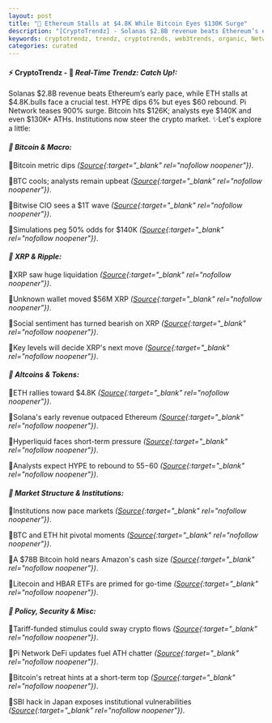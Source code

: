 ```yaml
---
layout: post
title: "🌅 Ethereum Stalls at $4.8K While Bitcoin Eyes $130K Surge"
description: "[CryptoTrendz] - Solanas $2.8B revenue beats Ethereum’s early pace, while ETH stalls at $4.8K.bulls face a crucial test. HYPE dips 6% but eyes $60 rebound. Pi Network teases 900% surge. Bitcoin hits $126K; analysts eye $140K and even $130K+ ATHs. Institutions now steer the crypto market."
keywords: cryptotrendz, trendz, cryptotrends, web3trends, organic, Network, Dogecoin, Market, Crypto, XRP, Bitcoin, Pi, revenue, Ethereum
categories: curated
---
```


#### ⚡ CryptoTrendz - 📌 *Real-Time Trendz: Catch Up!:*

Solanas $2.8B revenue beats Ethereum’s early pace, while ETH stalls at $4.8K.bulls face a crucial test. HYPE dips 6% but eyes $60 rebound. Pi Network teases 900% surge. Bitcoin hits $126K; analysts eye $140K and even $130K+ ATHs. Institutions now steer the crypto market. ✨Let's explore a little:


#### *🔖 Bitcoin & Macro:*  

🔹Bitcoin metric dips *([Source](https://s.avyag.com/eofh){:target="_blank" rel="nofollow noopener"})*.  

🔹BTC cools; analysts remain upbeat *([Source](https://s.avyag.com/yrws){:target="_blank" rel="nofollow noopener"})*.  

🔹Bitwise CIO sees a $1T wave *([Source](https://s.avyag.com/1z6u){:target="_blank" rel="nofollow noopener"})*.  

🔹Simulations peg 50% odds for $140K *([Source](https://s.avyag.com/q06c){:target="_blank" rel="nofollow noopener"})*.  

#### *🔖 XRP & Ripple:*  

🔹XRP saw huge liquidation *([Source](https://s.avyag.com/4h0a){:target="_blank" rel="nofollow noopener"})*.  

🔹Unknown wallet moved $56M XRP *([Source](https://s.avyag.com/ahlc){:target="_blank" rel="nofollow noopener"})*.  

🔹Social sentiment has turned bearish on XRP *([Source](https://s.avyag.com/o9d3){:target="_blank" rel="nofollow noopener"})*.  

🔹Key levels will decide XRP's next move *([Source](https://s.avyag.com/wszh){:target="_blank" rel="nofollow noopener"})*.  

#### *🔖 Altcoins & Tokens:*  

🔹ETH rallies toward $4.8K *([Source](https://s.avyag.com/q7ai){:target="_blank" rel="nofollow noopener"})*.  

🔹Solana's early revenue outpaced Ethereum *([Source](https://s.avyag.com/pe2c){:target="_blank" rel="nofollow noopener"})*.  

🔹Hyperliquid faces short-term pressure *([Source](https://s.avyag.com/jsb4){:target="_blank" rel="nofollow noopener"})*.  

🔹Analysts expect HYPE to rebound to $55-$60 *([Source](https://s.avyag.com/zvv1){:target="_blank" rel="nofollow noopener"})*.  

#### *🔖 Market Structure & Institutions:*  

🔹Institutions now pace markets *([Source](https://s.avyag.com/mbhm){:target="_blank" rel="nofollow noopener"})*.  

🔹BTC and ETH hit pivotal moments *([Source](https://s.avyag.com/25r7){:target="_blank" rel="nofollow noopener"})*.  

🔹A $78B Bitcoin hold nears Amazon's cash size *([Source](https://s.avyag.com/c085){:target="_blank" rel="nofollow noopener"})*.  

🔹Litecoin and HBAR ETFs are primed for go-time *([Source](https://s.avyag.com/2kuk){:target="_blank" rel="nofollow noopener"})*.  

#### *🔖 Policy, Security & Misc:*  

🔹Tariff-funded stimulus could sway crypto flows *([Source](https://s.avyag.com/ovmf){:target="_blank" rel="nofollow noopener"})*.  

🔹Pi Network DeFi updates fuel ATH chatter *([Source](https://s.avyag.com/espm){:target="_blank" rel="nofollow noopener"})*.  

🔹Bitcoin's retreat hints at a short-term top *([Source](https://s.avyag.com/8pq6){:target="_blank" rel="nofollow noopener"})*.  

🔹SBI hack in Japan exposes institutional vulnerabilities *([Source](https://s.avyag.com/e6hm){:target="_blank" rel="nofollow noopener"})*.